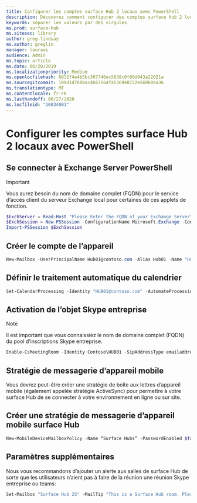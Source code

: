 ```yaml
---
title: Configurer les comptes surface Hub 2 locaux avec PowerShell
description: Découvrez comment configurer des comptes surface Hub 2 locaux avec PowerShell
keywords: séparer les valeurs par des virgules
ms.prod: surface-hub
ms.sitesec: library
author: greg-lindsay
ms.author: greglin
manager: laurawi
audience: Admin
ms.topic: article
ms.date: 06/20/2019
ms.localizationpriority: Medium
ms.openlocfilehash: 6832f4e4b5bc307746ec5838c0f80d043a22021a
ms.sourcegitcommit: 109d1d7608ac4667564fa5369e8722e569b8ea36
ms.translationtype: MT
ms.contentlocale: fr-FR
ms.lasthandoff: 06/27/2020
ms.locfileid: "10834001"
---
```

# Configurer les comptes surface Hub 2 locaux avec PowerShell

## Se connecter à Exchange Server PowerShell

> [!IMPORTANT]
> Vous aurez besoin du nom de domaine complet (FQDN) pour le service d’accès client du serveur Exchange local pour certaines de ces applets de fonction.

```PowerShell
$ExchServer = Read-Host "Please Enter the FQDN of your Exchange Server"
$ExchSession = New-PSSession -ConfigurationName Microsoft.Exchange -ConnectionUri http://$ExchServer/PowerShell/ -Authentication Kerberos -Credential (Get-Credential)
Import-PSSession $ExchSession
```

## Créer le compte de l’appareil

```PowerShell
New-Mailbox -UserPrincipalName Hub01@contoso.com -Alias Hub01 -Name "Hub 01" -Room -EnableRoomMailboxAccount $true -RoomMailboxPassword (ConvertTo-SecureString -String <password> -AsPlainText -Force)
```

## Définir le traitement automatique du calendrier

```PowerShell
Set-CalendarProcessing -Identity "HUB01@contoso.com" -AutomateProcessing AutoAccept -AddOrganizerToSubject $false –AllowConflicts   $false –DeleteComments $false -DeleteSubject $false -RemovePrivateProperty $false -AddAdditionalResponse $true -AdditionalResponse "This room is equipped with a Surface Hub"
```

## Activation de l’objet Skype entreprise

> [!NOTE]
> Il est important que vous connaissiez le nom de domaine complet (FQDN) du pool d’inscriptions Skype entreprise.

```PowerShell
Enable-CsMeetingRoom -Identity Contoso\HUB01 -SipAddressType emailaddress -RegistrarPool SfbIEFE01.contoso.local
```

## Stratégie de messagerie d’appareil mobile

Vous devrez peut-être créer une stratégie de boîte aux lettres d’appareil mobile (également appelée stratégie ActiveSync) pour permettre à votre surface Hub de se connecter à votre environnement en ligne ou sur site.

## Créer une stratégie de messagerie d’appareil mobile surface Hub

```PowerShell
New-MobileDeviceMailboxPolicy -Name “Surface Hubs” -PasswordEnabled $false
```

## Paramètres supplémentaires

Nous vous recommandons d’ajouter un alerte aux salles de surface Hub de sorte que les utilisateurs n’aient pas à faire de la réunion une réunion Skype entreprise ou teams:

```PowerShell
Set-Mailbox "Surface Hub 2S" -MailTip "This is a Surface Hub room. Please make sure this is a Microsoft Teams meeting."
```
